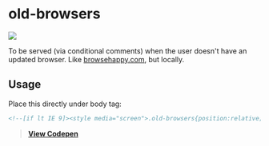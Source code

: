 # old-browsers
![](http://kni-labs.github.io/old-browsers/img/preview.jpg)

To be served (via conditional comments) when the user doesn't have an updated browser. Like [browsehappy.com](http://browsehappy.com), but locally.

## Usage
Place this directly under body tag:

```html
<!--[if lt IE 9]><style media="screen">.old-browsers{position:relative;background:#fff;width:100%;height:100%;color:#000;font-family:sans-serif;font-size:20px;text-align:center;padding:0;margin:0}.old-browsers h2{padding:20px 0}.old-browsers p,.old-browsers ul{margin:0 auto}.old-browsers p{max-width:700px;padding-b=ottom:50px;line-height:1.4em}.old-browsers ul li{display:inline-block;padding:0 25px}.old-browsers ul li img{width:115px; border: 0;}.old-browsers ul li p{padding-top:15px;color:#249AE1}body{margin:0;padding:0}</style><div class="old-browsers"><h2>Browser out of date.</h2><p>It appears you're running on a very old web browser that we're unable to support. If you would like to view the site you'll need to update your browser. Please choose from any of the following modern browsers. Thanks!</p><ul><li> <a href="https://www.google.com/intl/en/chrome/browser/desktop/index.html#brand=CHMB&utm_campaign=en&utm_source=en-ha-na-us-sk&utm_medium=ha"> <img src="http://kni-labs.github.io/old-browsers/img/chrome_128x128.png" alt="Google Chrome"><p>Google Chrome</p> </a></li><li> <a href="https://www.mozilla.org/en-US/firefox/new/"> <img src="http://kni-labs.github.io/old-browsers/img/firefox_128x128.png" alt="Mozilla Firefox"><p>Mozilla Firefox</p> </a></li><li> <a href="https://support.apple.com/downloads/safari"> <img src="http://kni-labs.github.io/old-browsers/img/safari_128x128.png" alt="Safari"><p>Safari</p> </a></li><li> <a href="http://windows.microsoft.com/en-us/internet-explorer/download-ie"> <img src="http://kni-labs.github.io/old-browsers/img/internet-explorer_128x128.png" alt="Internet Explorer"><p>Internet Explorer</p> </a></li><li> <a href="https://www.microsoft.com/en-us/windows/microsoft-edge"> <img src="http://kni-labs.github.io/old-browsers/img/edge_128x128.png" alt="Internet Explorer"><p>Microsoft Edge</p> </a></li></ul></div><![endif]-->
```

> [**View Codepen**](http://codepen.io/dbox/pen/gaoraM)
